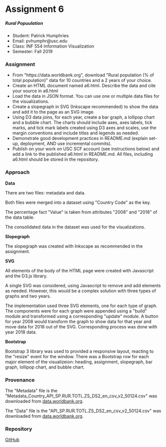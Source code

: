
<h1>Assignment 6</h1>
<h5>Rural Popuulation</h5>
<ul>
    <li>Student:  Patrick Humphries</li>
    <li>Email:  pvhumphr@usc.edu</li>
    <li>Class:  INF 554 Information Visualization</li>
    <li>Semester:  Fall 2019</li>
</ul>

<h3>Assignment</h3>
<ul>
    <li>From "https://data.worldbank.org", download "Rural population (% of total population)" data
        for 10 countries and a 2 years of your choice.</li>
    <li>Create an HTML document named a6.html.  Describe the data and cite your source in a6.html
        </li>
    <li>Load the data in JSON format. You can use one or multiple data files for the
        visualizations.</li>
    <li>Create a slopegraph in SVG (Inkscape recommended) to show the data and add it to the page
        as an SVG image.</li>
    <li>Using D3 data joins, for each year, create a bar graph, a lollipop chart and a bubble
        chart. The charts should include axes, axes labels, tick marks, and tick mark labels
        created using D3 axes and scales, use the margin conventions and include titles and legends
        as needed.</li>
    <li>Demonstrate good development practices in README.md (explain set-up, deployment, AND use
        incremental commits).</li>
    <li>Publish on your work on USC SCF account (see instructions below) and add a link to the
        published a6.html in README.md. All files, including a6.html should be stored in the
        repository.</li>
</ul>

<h3>Approach</h3>
<b>Data</b>

There are two files: metadata and data.

Both files were merged into a dataset using "Country Code" as the key.

The percentage fact "Value" is taken from attributes "2008" and "2018" of the data table.

The consolidated data in the dataset was used for the visualizations.

<b>Slopegraph</b>

The slopegraph was created with Inkscape as recommended in the assignment.

<b>SVG</b>

All elements of the body of the HTML page were created with Javascript and the D3.js library.

A single SVG was considered, using Javascript to remove and add elements as needed.  However, this would be a complex solution with three types of graphs and two years.

The implementation used three SVG elements, one for each type of graph.  The components were for each graph were appended using a "build" module and transformed using a corresponding "update" module.  A button for year 2008 would transform the graph to show data for that year and move data for 2018 out of the SVG.  Corresponding process was done with year 2018 data.

<b>Bootstrap</b>

Bootstrap 3 library was used to provided a responsive layout, reacting to the "resize" event for the window.  There was a Bootstrap row for each major element of the visualizeion:  heading, assignment, slopegraph, bar graph, lollipop chart, and bubble chart.

<h3>Provenance</h3>
The "Metadata" file is the "Metadata_Country_API_SP.RUR.TOTL.ZS_DS2_en_csv_v2_50124.csv" was downloaded from <a href="https://data.worldbank.org" target="_blank">data.worldbank.org</a>.

The "Data" file is the "API_SP.RUR.TOTL.ZS_DS2_en_csv_v2_50124.csv" was downloaded from <a href = "https://data.worldbank.org" target="_blank">data.worldbank.org</a>.

<h3>Repository</h3>
<a href="https://github.com/INF554/a6-phumphri.git" target="_blank">GitHub</a>
